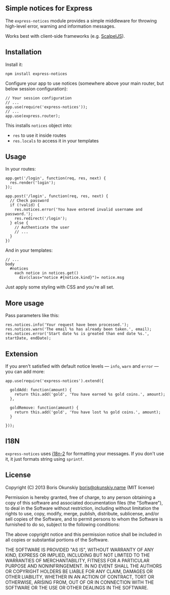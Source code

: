 ## Simple notices for Express

The `express-notices` module provides a simple middleware for throwing high-level error, warning and information messages.

Works best with client-side frameworks (e.g. [ScalpelJS](http://inca.github.io/scalpeljs)).

## Installation

Install it:

```
npm install express-notices
```

Configure your app to use notices (somewhere above your main router, but below session configuration):

```
// Your session configuration
// ...
app.use(require('express-notices'));
// ...
app.use(express.router);
```

This installs `notices` object into:

  * `res` to use it inside routes
  * `res.locals` to access it in your templates

## Usage

In your routes:

```
app.get('/login', function(req, res, next) {
  res.render('login');
});

app.post('/login', function(req, res, next) {
  // Check password
  if (!valid) {
    res.notices.error('You have entered invalid username and password.');
    res.redirect('/login');
  } else {
    // Authenticate the user
    // ...
  }
})
```

And in your templates:

```
// ...
body
  #notices
    each notice in notices.get()
      div(class="notice #{notice.kind}")= notice.msg
```

Just apply some styling with CSS and you're all set.

## More usage

Pass parameters like this:

```
res.notices.info('Your request have been processed.');
res.notices.warn('The email %s has already been taken.', email);
res.notices.error('Start date %s is greated than end date %s.', startDate, endDate);
```

## Extension

If you aren't satisfied with default notice levels — `info`, `warn` and `error` — you can add more:

```
app.use(require('express-notices').extend({

  goldAdd: function(amount) {
    return this.add('gold', 'You have earned %s gold coins.', amount);
  },

  goldRemove: function(amount) {
    return this.add('gold', 'You have lost %s gold coins.', amount);
  }

}));
```

## I18N

`express-notices` uses [i18n-2](https://github.com/jeresig/i18n-node-2) for formatting your messages. If you don't use it, it just formats string using `sprintf`.

## License

Copyright (C) 2013 Boris Okunskiy <boris@okunskiy.name> (MIT license)

Permission is hereby granted, free of charge, to any person obtaining a copy
of this software and associated documentation files (the "Software"), to deal
in the Software without restriction, including without limitation the rights
to use, copy, modify, merge, publish, distribute, sublicense, and/or sell
copies of the Software, and to permit persons to whom the Software is furnished
to do so, subject to the following conditions:

The above copyright notice and this permission notice shall be included in all
copies or substantial portions of the Software.

THE SOFTWARE IS PROVIDED "AS IS", WITHOUT WARRANTY OF ANY KIND,
EXPRESS OR IMPLIED, INCLUDING BUT NOT LIMITED TO THE WARRANTIES
OF MERCHANTABILITY, FITNESS FOR A PARTICULAR PURPOSE AND NONINFRINGEMENT.
IN NO EVENT SHALL THE AUTHORS OR COPYRIGHT HOLDERS BE LIABLE FOR ANY CLAIM,
DAMAGES OR OTHER LIABILITY, WHETHER IN AN ACTION OF CONTRACT,
TORT OR OTHERWISE, ARISING FROM, OUT OF OR IN CONNECTION WITH THE SOFTWARE
OR THE USE OR OTHER DEALINGS IN THE SOFTWARE.
